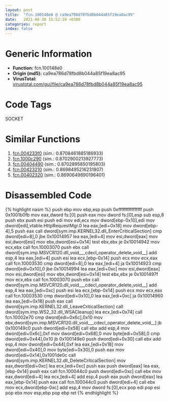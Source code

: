 ```yaml
---
layout: post
title:  "fcn.100148e0 @ ca9ea786d78fbd8b044a85f19ea8ac95"
date:   2021-08-30 15:52:19 +0300
categories: report
index: false
---
```


# Generic Information
- **Function:** fcn.100148e0
- **Origin (md5):** ca9ea786d78fbd8b044a85f19ea8ac95
- **VirusTotal:** [virustotal.com/gui/file/ca9ea786d78fbd8b044a85f19ea8ac95][virustotal_ref]

# Code Tags
<span class="tag" id="SOCKET">SOCKET</span>


# Similar Functions

1. [fcn.004233f0][similar_1_ref] (sim.: 0.8708461885186933)
2. [fcn.1000c290][similar_2_ref] (sim.: 0.8702900213927773)
3. [fcn.00404490][similar_3_ref] (sim.: 0.8702895850195803)
4. [fcn.00423210][similar_4_ref] (sim.: 0.8698495216231807)
5. [fcn.00402320][similar_5_ref] (sim.: 0.8690649890196401)


# Disassembled Code

{% highlight nasm %}
push ebp
mov ebp,esp
push 0xffffffffffffffff
push 0x1001b0fb
mov eax,dword fs:[0]
push eax
mov dword fs:[0],esp
sub esp,8
push ebx
push esi
push edi
mov edi,ecx
mov dword[ebp-0x10],edi
mov dword[edi],vtable.HttpRequestMgr.0
lea eax,[edi+0x18]
mov dword[ebp-4],5
push eax
call dword[sym.imp.KERNEL32.dll_EnterCriticalSection]
cmp dword[edi+8],0
jbe 0x10014957
lea eax,[edi+4]
mov esi,dword[eax]
mov esi,dword[esi]
mov ebx,dword[esi+0x14]
test ebx,ebx
je 0x10014942
mov ecx,ebx
call fcn.10003070
push ebx
call dword[sym.imp.MSVCR120.dll_void___cdecl_operator_delete_void__]
add esp,4
lea eax,[edi+4]
push esi
lea ecx,[ebp-0x14]
push ecx
mov ecx,eax
call fcn.10003530
cmp dword[edi+8],0
lea eax,[edi+4]
ja 0x10014923
cmp dword[edi+0x10],0
jbe 0x10014994
lea eax,[edi+0xc]
mov esi,dword[eax]
mov esi,dword[esi]
mov ebx,dword[esi+0x14]
test ebx,ebx
je 0x1001497f
mov ecx,ebx
call fcn.10003070
push ebx
call dword[sym.imp.MSVCR120.dll_void___cdecl_operator_delete_void__]
add esp,4
lea eax,[edi+0xc]
push esi
lea ecx,[ebp-0x14]
push ecx
mov ecx,eax
call fcn.10003530
cmp dword[edi+0x10],0
lea eax,[edi+0xc]
ja 0x10014960
lea eax,[edi+0x18]
push eax
call dword[sym.imp.KERNEL32.dll_LeaveCriticalSection]
call dword[sym.imp.WS2_32.dll_WSACleanup]
lea ecx,[edi+0x74]
call fcn.10002e70
cmp dword[edi+0x6c],0x10
mov ebx,dword[sym.imp.MSVCR120.dll_void___cdecl_operator_delete_void__]
jb 0x100149c0
push dword[edi+0x58]
call ebx
add esp,4
mov dword[edi+0x6c],0xf
mov dword[edi+0x68],0
mov byte[edi+0x58],0
cmp dword[edi+0x44],0x10
jb 0x100149e0
push dword[edi+0x30]
call ebx
add esp,4
mov dword[edi+0x44],0xf
lea eax,[edi+0x18]
mov dword[edi+0x40],0
mov byte[edi+0x30],0
push eax
mov dword[edi+0x14],0x1001de0c
call dword[sym.imp.KERNEL32.dll_DeleteCriticalSection]
mov eax,dword[edi+0xc]
lea ecx,[edi+0xc]
push eax
push dword[eax]
lea eax,[ebp-0x14]
push eax
call fcn.100044c0
push dword[edi+0xc]
call ebx
mov eax,dword[edi+4]
lea ecx,[edi+4]
add esp,4
push eax
push dword[eax]
lea eax,[ebp-0x14]
push eax
call fcn.100044c0
push dword[edi+4]
call ebx
mov ecx,dword[ebp-0xc]
add esp,4
mov dword fs:[0],ecx
pop edi
pop esi
pop ebx
mov esp,ebp
pop ebp
ret 
{% endhighlight %}


[similar_1_ref]: /report/fcn.004233f0@3b2d901eaca41ce14deca6a48c0c801a
[similar_2_ref]: /report/fcn.1000c290@8761fe5e7bef67f1579f600248f8f0cc
[similar_3_ref]: /report/fcn.00404490@065d95e046989885ac0aa05648eeda39
[similar_4_ref]: /report/fcn.00423210@3b2d901eaca41ce14deca6a48c0c801a
[similar_5_ref]: /report/fcn.00402320@9c2b894b84f59672d8be2e984066f76f
[virustotal_ref]: https://www.virustotal.com/gui/file/ca9ea786d78fbd8b044a85f19ea8ac95